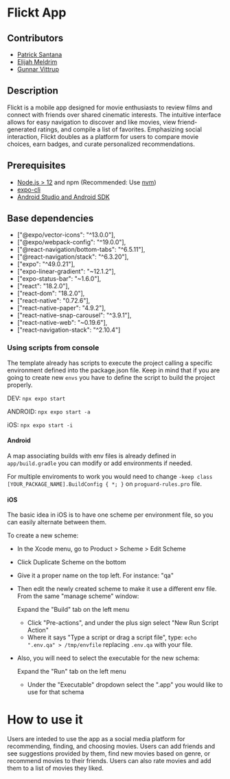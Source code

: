 # Flickt App

## Contributors

- [Patrick Santana](PatrickSantanaDev)
- [Elijah Meldrim](EliMeldrim)
- [Gunnar Vittrup](gvittrup)

## Description

Flickt is a mobile app designed for movie enthusiasts to review films and connect with friends over shared cinematic interests. The intuitive interface allows for easy navigation to discover and like movies, view friend-generated ratings, and compile a list of favorites. Emphasizing social interaction, Flickt doubles as a platform for users to compare movie choices, earn badges, and curate personalized recommendations.

## Prerequisites

- [Node.js > 12](https://nodejs.org) and npm (Recommended: Use [nvm](https://github.com/nvm-sh/nvm))
- [expo-cli](https://docs.expo.dev/more/expo-cli/)
- [Android Studio and Android SDK](https://developer.android.com/studio)

## Base dependencies

- ["@expo/vector-icons": "^13.0.0"],
- ["@expo/webpack-config": "^19.0.0"],
- ["@react-navigation/bottom-tabs": "^6.5.11"],
- ["@react-navigation/stack": "^6.3.20"],
- ["expo": "^49.0.21"],
- ["expo-linear-gradient": "~12.1.2"],
- ["expo-status-bar": "~1.6.0"],
- ["react": "18.2.0"],
- ["react-dom": "18.2.0"],
- ["react-native": "0.72.6"],
- ["react-native-paper": "4.9.2"],
- ["react-native-snap-carousel": "^3.9.1"],
- ["react-native-web": "~0.19.6"],
- ["react-navigation-stack": "^2.10.4"]

### Using scripts from console

The template already has scripts to execute the project calling a specific environment defined into the package.json file. Keep in mind that if you are going to create new `envs` you have to define the script to build the project properly.

DEV: `npx expo start`

ANDROID: `npx expo start -a`

iOS: `npx expo start -i`

#### Android

A map associating builds with env files is already defined in `app/build.gradle` you can modify or add environments if needed.

For multiple enviroments to work you would need to change `-keep class [YOUR_PACKAGE_NAME].BuildConfig { *; }` on `proguard-rules.pro` file.

#### iOS

The basic idea in iOS is to have one scheme per environment file, so you can easily alternate between them.

To create a new scheme:

- In the Xcode menu, go to Product > Scheme > Edit Scheme
- Click Duplicate Scheme on the bottom
- Give it a proper name on the top left. For instance: "qa"
- Then edit the newly created scheme to make it use a different env file. From the same "manage scheme" window:

  Expand the "Build" tab on the left menu

  - Click "Pre-actions", and under the plus sign select "New Run Script Action"
  - Where it says "Type a script or drag a script file", type: `echo ".env.qa" > /tmp/envfile` replacing `.env.qa` with your file.

- Also, you will need to select the executable for the new schema:

  Expand the "Run" tab on the left menu

  - Under the "Executable" dropdown select the ".app" you would like to use for that schema

# How to use it

Users are inteded to use the app as a social media platform for recommending, finding, and choosing movies. Users can add friends and see suggestions provided by them, find new movies based on genre, or recommend movies to their friends. Users can also rate movies and add them to a list of movies they liked.
